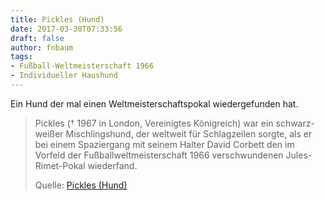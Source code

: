 ```yaml
---
title: Pickles (Hund)
date: 2017-03-30T07:33:56
draft: false
author: fnbaum
tags:
- Fußball-Weltmeisterschaft 1966
- Individueller Haushund
---
```


Ein Hund der mal einen Weltmeisterschaftspokal wiedergefunden hat.


> Pickles († 1967 in London, Vereinigtes Königreich) war ein schwarz-weißer
> Mischlingshund, der weltweit für Schlagzeilen sorgte, als er bei einem
> Spaziergang mit seinem Halter David Corbett den im Vorfeld der
> Fußballweltmeisterschaft 1966 verschwundenen Jules-Rimet-Pokal wiederfand.
>
> Quelle: [Pickles (Hund)](https://de.wikipedia.org/wiki/Pickles_(Hund))
